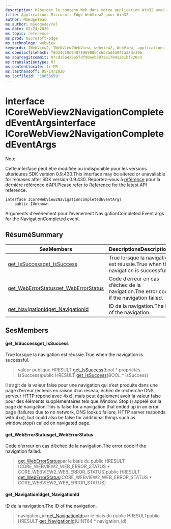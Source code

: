 ```yaml
---
description: Héberger le contenu Web dans votre application Win32 avec le contrôle Microsoft Edge WebView2
title: Applications Microsoft Edge WebView2 pour Win32
author: MSEdgeTeam
ms.author: msedgedevrel
ms.date: 02/24/2020
ms.topic: reference
ms.prod: microsoft-edge
ms.technology: webview
keywords: IWebView2, IWebView2WebView, webview2, WebView, applications Win32, Win32, Edge, ICoreWebView2, ICoreWebView2Host, contrôle de navigateur, html Edge
ms.openlocfilehash: f9d24d10d9487198988b4c6d3ad4a941a32dc396
ms.sourcegitcommit: 07cda56425e5fdf90eeb3972e17041261bf720cd
ms.translationtype: MT
ms.contentlocale: fr-FR
ms.lasthandoff: 05/14/2020
ms.locfileid: "10653659"
---
```

# <span data-ttu-id="84628-104">interface ICoreWebView2NavigationCompletedEventArgs</span><span class="sxs-lookup"><span data-stu-id="84628-104">interface ICoreWebView2NavigationCompletedEventArgs</span></span> 

> [!NOTE]
> <span data-ttu-id="84628-105">Cette interface peut être modifiée ou indisponible pour les versions ultérieures SDK version 0.9.430.</span><span class="sxs-lookup"><span data-stu-id="84628-105">This interface may be altered or unavailable for releases after SDK version 0.9.430.</span></span> <span data-ttu-id="84628-106">Reportez-vous à [référence](../../../webview2-api-reference.md) pour la dernière référence d’API.</span><span class="sxs-lookup"><span data-stu-id="84628-106">Please refer to [Reference](../../../webview2-api-reference.md) for the latest API reference.</span></span>

```
interface ICoreWebView2NavigationCompletedEventArgs
  : public IUnknown
```

<span data-ttu-id="84628-107">Arguments d’événement pour l’événement NavigationCompleted.</span><span class="sxs-lookup"><span data-stu-id="84628-107">Event args for the NavigationCompleted event.</span></span>

## <span data-ttu-id="84628-108">Résumé</span><span class="sxs-lookup"><span data-stu-id="84628-108">Summary</span></span>

 <span data-ttu-id="84628-109">Ses</span><span class="sxs-lookup"><span data-stu-id="84628-109">Members</span></span>                        | <span data-ttu-id="84628-110">Descriptions</span><span class="sxs-lookup"><span data-stu-id="84628-110">Descriptions</span></span>
--------------------------------|---------------------------------------------
[<span data-ttu-id="84628-111">get_IsSuccess</span><span class="sxs-lookup"><span data-stu-id="84628-111">get_IsSuccess</span></span>](#get_issuccess) | <span data-ttu-id="84628-112">True lorsque la navigation est réussie.</span><span class="sxs-lookup"><span data-stu-id="84628-112">True when the navigation is successful.</span></span>
[<span data-ttu-id="84628-113">get_WebErrorStatus</span><span class="sxs-lookup"><span data-stu-id="84628-113">get_WebErrorStatus</span></span>](#get_weberrorstatus) | <span data-ttu-id="84628-114">Code d’erreur en cas d’échec de la navigation.</span><span class="sxs-lookup"><span data-stu-id="84628-114">The error code if the navigation failed.</span></span>
[<span data-ttu-id="84628-115">get_NavigationId</span><span class="sxs-lookup"><span data-stu-id="84628-115">get_NavigationId</span></span>](#get_navigationid) | <span data-ttu-id="84628-116">ID de la navigation.</span><span class="sxs-lookup"><span data-stu-id="84628-116">The ID of the navigation.</span></span>

## <span data-ttu-id="84628-117">Ses</span><span class="sxs-lookup"><span data-stu-id="84628-117">Members</span></span>

#### <span data-ttu-id="84628-118">get_IsSuccess</span><span class="sxs-lookup"><span data-stu-id="84628-118">get_IsSuccess</span></span> 

<span data-ttu-id="84628-119">True lorsque la navigation est réussie.</span><span class="sxs-lookup"><span data-stu-id="84628-119">True when the navigation is successful.</span></span>

> <span data-ttu-id="84628-120">valeur publique HRESULT [get_IsSuccess](#get_issuccess)(bool \* propriétés IsSuccess)</span><span class="sxs-lookup"><span data-stu-id="84628-120">public HRESULT [get_IsSuccess](#get_issuccess)(BOOL \* isSuccess)</span></span>

<span data-ttu-id="84628-121">Il s’agit de la valeur false pour une navigation qui s’est produite dans une page d’erreur (échecs en raison d’un réseau, échec de recherche DNS, serveur HTTP répond avec 4xx), mais peut également avoir la valeur false pour des éléments supplémentaires tels que Window. Stop () appelé sur la page de navigation.</span><span class="sxs-lookup"><span data-stu-id="84628-121">This is false for a navigation that ended up in an error page (failures due to no network, DNS lookup failure, HTTP server responds with 4xx), but could also be false for additional things such as window.stop() called on navigated page.</span></span>

#### <span data-ttu-id="84628-122">get_WebErrorStatus</span><span class="sxs-lookup"><span data-stu-id="84628-122">get_WebErrorStatus</span></span> 

<span data-ttu-id="84628-123">Code d’erreur en cas d’échec de la navigation.</span><span class="sxs-lookup"><span data-stu-id="84628-123">The error code if the navigation failed.</span></span>

> <span data-ttu-id="84628-124">[get_WebErrorStatus](#get_weberrorstatus)par le biais du public HRESULT (CORE_WEBVIEW2_WEB_ERROR_STATUS \* CORE_WEBVIEW2_WEB_ERROR_STATUS)</span><span class="sxs-lookup"><span data-stu-id="84628-124">public HRESULT [get_WebErrorStatus](#get_weberrorstatus)(CORE_WEBVIEW2_WEB_ERROR_STATUS \* CORE_WEBVIEW2_WEB_ERROR_STATUS)</span></span>

#### <span data-ttu-id="84628-125">get_NavigationId</span><span class="sxs-lookup"><span data-stu-id="84628-125">get_NavigationId</span></span> 

<span data-ttu-id="84628-126">ID de la navigation.</span><span class="sxs-lookup"><span data-stu-id="84628-126">The ID of the navigation.</span></span>

> <span data-ttu-id="84628-127">navigation_id [get_NavigationId](#get_navigationid)par le biais du public HRESULT</span><span class="sxs-lookup"><span data-stu-id="84628-127">public HRESULT [get_NavigationId](#get_navigationid)(UINT64 \* navigation_id)</span></span>

